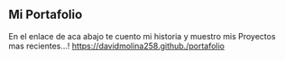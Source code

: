 ## Mi Portafolio

En el enlace de aca abajo te cuento mi historia y muestro mis Proyectos mas recientes...!
https://davidmolina258.github./portafolio

